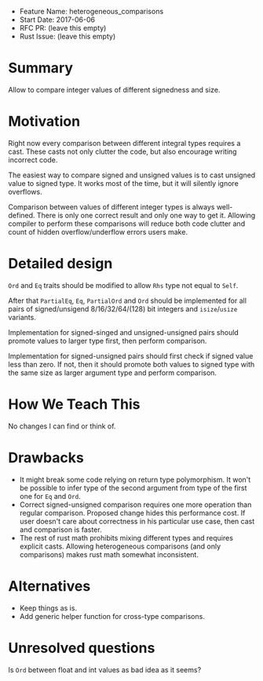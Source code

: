- Feature Name: heterogeneous_comparisons
- Start Date: 2017-06-06
- RFC PR: (leave this empty)
- Rust Issue: (leave this empty)

# Summary
[summary]: #summary

Allow to compare integer values of different signedness and size.

# Motivation
[motivation]: #motivation

Right now every comparison between different integral types requires a cast. These casts not only clutter the code, but also encourage writing incorrect code.

The easiest way to compare signed and unsigned values is to cast unsigned value to signed type. It works most of the time, but it will silently ignore overflows.

Comparison between values of different integer types is always well-defined. There is only one correct result and only one way to get it. Allowing compiler to perform these comparisons will reduce both code clutter and count of hidden overflow/underflow errors users make.

# Detailed design
[design]: #detailed-design

`Ord` and `Eq` traits should be modified to allow `Rhs` type not equal to `Self`.

After that `PartialEq`, `Eq`, `PartialOrd` and `Ord` should be implemented for all pairs of signed/unsigend 8/16/32/64/(128) bit integers and `isize`/`usize` variants.

Implementation for signed-singed and unsigned-unsigned pairs should promote values to larger type first, then perform comparison.

Implementation for signed-unsigned pairs should first check if signed value less than zero. If not, then it should promote both values to signed type with the same size as larger argument type and perform comparison.

# How We Teach This
[how-we-teach-this]: #how-we-teach-this

No changes I can find or think of.

# Drawbacks
[drawbacks]: #drawbacks

* It might break some code relying on return type polymorphism. It won't be possible to infer type of the second argument from type of the first one for `Eq` and `Ord`.
* Correct signed-unsigned comparison requires one more operation than regular comparison. Proposed change hides this performance cost. If user doesn't care about correctness in his particular use case, then cast and comparison is faster.
* The rest of rust math prohibits mixing different types and requires explicit casts. Allowing heterogeneous comparisons (and only comparisons) makes rust math somewhat inconsistent.

# Alternatives
[alternatives]: #alternatives

* Keep things as is.
* Add generic helper function for cross-type comparisons.

# Unresolved questions
[unresolved]: #unresolved-questions

Is `Ord` between float and int values as bad idea as it seems?
